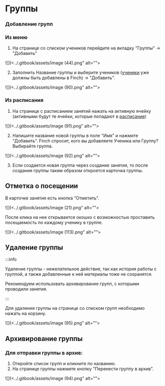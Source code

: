 # Группы

### Добавление групп&#x20;

### Из меню

1. На странице со списком учеников перейдите на вкладку "Группы" -> "Добавить"

![](<../.gitbook/assets/image (44).png" alt=""><figcaption></figcaption></figure>

2. Заполнить Название группы и выберите учеников ([ученики](ucheniki.md#dobavlenie-uchenikov) уже должны быть добавлены в Finch) ->  "Добавить".

![](<../.gitbook/assets/image (90).png" alt=""><figcaption></figcaption></figure>

### Из расписания

1. На странице с расписанием занятий нажать на активную ячейку (активными будут те ячейки, которые попадают в [расписание](../zanyatiya-i-videozvonki/raspisanie.md))

![](<../.gitbook/assets/image (91).png" alt=""><figcaption></figcaption></figure>

2. Напишите название новой группы  в поле "Имя" и нажмите "Добавить". Finch спросит, кого вы добавляете Ученика или Группу? Выбирайте группа.

![](<../.gitbook/assets/image (92).png" alt=""><figcaption></figcaption></figure>

3. Если создается новая группа через создание занятия, то после создания группы таким образом откроется карточка группы.

## Отметка о посещении

В карточке занятия есть кнопка “Отметить”.&#x20;

![](<../.gitbook/assets/image (21).png" alt=""><figcaption></figcaption></figure>

После клика на нее открывается окошко с возможностью проставить посещаемость по каждому ученику в группе.&#x20;

![](<../.gitbook/assets/image (113).png" alt=""><figcaption></figcaption></figure>

## Удаление группы

:::info

Удаление группы - нежелательное действие, так как история работы  с группой, а также добавленные к ней материалы тоже не сохранятся. &#x20;

Рекомендуем использовать архивирование групп, с которыми проводили занятия.

:::

Для удаления группы на странице со списком групп необходимо нажать на корзину.

![](<../.gitbook/assets/image (95).png" alt=""><figcaption></figcaption></figure>

## Архивирование группы&#x20;

### Для отправки группы в архив:

1. Откройте список групп и кликните по названию.
2. На странице группы нажмите кнопку "Перенести группу в архив".

![](<../.gitbook/assets/image (94).png" alt=""><figcaption></figcaption></figure>
